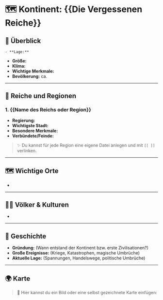 # 🗺️ Kontinent: {{Die Vergessenen  Reiche}}

## 🧭 Überblick
	- **Lage:** 
- **Größe:** 
- **Klima:** 
- **Wichtige Merkmale:** 
- **Bevölkerung:** ca.

---

## 🏰 Reiche und Regionen
### 1. {{Name des Reichs oder Region}}
- **Regierung:**
- **Wichtigste Stadt:** 
- **Besondere Merkmale:**
- **Verbündete/Feinde:** 

> ✨ Du kannst für jede Region eine eigene Datei anlegen und mit `[[ ]]` verlinken.

---

## 🗺️ Wichtige Orte
- 

---

## 🧝‍♂️ Völker & Kulturen
- 

---

## 📜 Geschichte
- **Gründung:** (Wann entstand der Kontinent bzw. erste Zivilisationen?)
- **Große Ereignisse:** (Kriege, Katastrophen, magische Umbrüche)
- **Aktuelle Lage:** (Spannungen, Handelswege, politische Umbrüche)

---

## 🌍 Karte
> 📎 Hier kannst du ein Bild oder eine selbst gezeichnete Karte einfügen:
